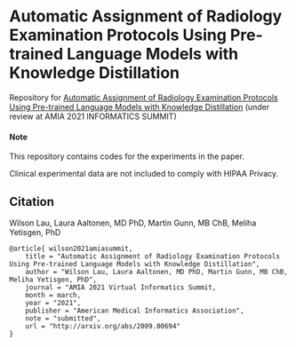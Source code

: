 # Automatic Assignment of Radiology Examination Protocols Using Pre-trained Language Models with Knowledge Distillation

Repository for [Automatic Assignment of Radiology Examination Protocols Using Pre-trained Language Models with Knowledge Distillation]( ) (under review at AMIA 2021 INFORMATICS SUMMIT)

 
#### Note

This repository contains codes for the experiments in the paper.

Clinical experimental data are not included to comply with HIPAA Privacy.
 
## Citation
 
Wilson Lau, Laura Aaltonen, MD PhD, Martin Gunn, MB ChB, Meliha Yetisgen, PhD
```
@article{ wilson2021amiasummit,
    title = "Automatic Assignment of Radiology Examination Protocols Using Pre-trained Language Models with Knowledge Distillation",
    author = "Wilson Lau, Laura Aaltonen, MD PhD, Martin Gunn, MB ChB, Meliha Yetisgen, PhD",
    journal = "AMIA 2021 Virtual Informatics Summit,
    month = march,
    year = "2021", 
    publisher = "American Medical Informatics Association",
    note = "submitted",
    url = "http://arxiv.org/abs/2009.00694"
}
```